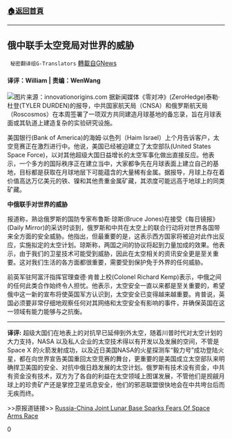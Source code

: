 ###  [:house:返回首頁](https://github.com/ourhimalayas/txt)
---

## 俄中联手太空竞局对世界的威胁
` 秘密翻译组G-Translators` [轉載自GNews](https://gnews.org/zh-hans/979005/)

#### 译评：William | 责编：WenWang
![]()![](https://gnews.org/wp-content/uploads/2021/03/capture-14-16.jpg)图片来源：innovationorigins.com
据新闻媒体《零对冲》(ZeroHedge)泰勒·杜登(TYLER DURDEN)的报导，中共国家航天局（CNSA）和俄罗斯航天局（Roscosmos）在本周签署了一项双方共同建造月球基地的备忘录，旨在月球表面或其轨道上建造复杂的实验研究设施。

美国银行(Bank of America)的海姆·以色列（Haim Israel）上个月告诉客户，太空竞赛正在激烈进行中。他说，美国已经被迫建立了太空部队(United States Space Force)，以对其他超级大国日益增长的太空军事化做出直接反应。他表示，一个多方的国际秩序正在建立当中，大家都争先在月球表面上建立自己的基地，目标都是获取在月球地层下可能蕴含的大量稀有金属。据报导，月球上存在着价值高达万亿美元的铁、镍和其他贵重金属矿藏，其浓度可能远高于地球上的同类矿藏。

**中俄联手对世界的威胁**

报道称，熟谂俄罗斯的国防专家布鲁斯·琼斯(Bruce Jones)在接受《每日镜报》(Daily Mirror)的采访时谈到，俄罗斯和中共在太空上的联合行动将对世界各国带来全方面的安全威胁。他指出，但最重要的是，这表示西方国家将被迫对此作出反应，实施拟定的太空计划。琼斯称，两国之间的协议将起到力量加成的效果。他表示，由于我们的卫星技术可能受到威胁，因此在太空相关的资讯安全更是至关重要。这对我们生活的各方面都很重要，需要受到保护免于外界的任何威胁。

前英军驻阿富汗指挥官理查德·肯普上校(Colonel Richard Kemp)表示，中俄之间的任何此类合作始终令人担忧。他表示，太空安全一直以来都是至关重要的，希望俄中这一新的宣布将使英国军方认识到，太空安全已变得越来越重要。肯普说，英国必须要非常仔细地观察任何对其网络和太空安全有影响的事件，并确保英国在这一领域有能力能够与之抗衡。

* * *

**译评:** 超级大国们在地表上的对抗早已延伸到外太空，随着川普时代对太空计划的大力支持，NASA 以及私人企业的太空技术得以有开发以及发展的空间，不管是Space X 的火箭发射成功，以及近日美国NASA的火星探测车“毅力号”成功登陆火星，都在向世界宣告美国重回太空竞赛的舞台，更重要的是美国成立太空部队来明确捍卫美国的安全、对抗中俄日趋发展的太空计划。俄罗斯有技术没有资金，中共有资金没有技术，双方为了各自的利益在太空领域上图谋发展，不管他们是觊觎月球上的珍贵矿产还是掌控卫星讯息安全，他们的邪恶联盟很快地会在中共垮台后而无疾而终。



&gt;&gt;原报道链接&gt;&gt; [Russia-China Joint Lunar Base Sparks Fears Of Space Arms Race](https://www.zerohedge.com/geopolitical/russia-china-joint-lunar-base-sparks-fears-space-arms-race)

0
